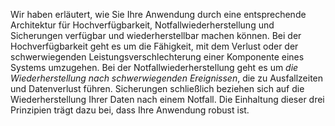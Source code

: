 Wir haben erläutert, wie Sie Ihre Anwendung durch eine entsprechende Architektur für Hochverfügbarkeit, Notfallwiederherstellung und Sicherungen verfügbar und wiederherstellbar machen können. Bei der Hochverfügbarkeit geht es um die Fähigkeit, mit dem Verlust oder der schwerwiegenden Leistungsverschlechterung einer Komponente eines Systems umzugehen. Bei der Notfallwiederherstellung geht es um *die Wiederherstellung nach schwerwiegenden Ereignissen*, die zu Ausfallzeiten und Datenverlust führen. Sicherungen schließlich beziehen sich auf die Wiederherstellung Ihrer Daten nach einem Notfall. Die Einhaltung dieser drei Prinzipien trägt dazu bei, dass Ihre Anwendung robust ist.
